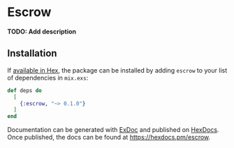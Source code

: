 # Escrow

**TODO: Add description**

## Installation

If [available in Hex](https://hex.pm/docs/publish), the package can be installed
by adding `escrow` to your list of dependencies in `mix.exs`:

```elixir
def deps do
  [
    {:escrow, "~> 0.1.0"}
  ]
end
```

Documentation can be generated with [ExDoc](https://github.com/elixir-lang/ex_doc)
and published on [HexDocs](https://hexdocs.pm). Once published, the docs can
be found at <https://hexdocs.pm/escrow>.


